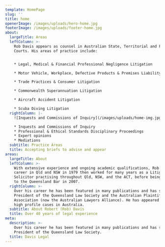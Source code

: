 ```yaml
---
template: HomePage
slug: ''
title: home
openerImage: /images/uploads/hero-home.jpg
footerImage: /images/uploads/footer-home.jpg
about:
  largeTitle: Areas
  leftColumn: >-
    Rob Davis appears as counsel in Australian State, Territorial and Federal
    Courts. His areas of practice include:


    * Legal, Medical & Financial Professional Negligence Litigation

    * Motor Vehicle, Workplace, Defective Products & Premises Liability

    * Trade Practices & Consumer Litigation

    * Commonwealth Superannuation Litigation

    * Aircraft Accident Litigation

    * Scuba Diving Litigation
  rightColumn: |-
    ![Inquests and Commissions of Inquiry](/images/uploads/home-img.jpg)

    * Inquests and Commissions of Inquiry
    * Professional & Ethical Standards Disciplinary Proceedings
    * Expert opinions
    * Mediations
  subtitle: Practice Areas
  title: Accepting briefs to advise and appear
areas:
  largeTitle: About
  leftColumn: >-
    With extensive experience and ongoing academic qualifications, Rob began his
    career in Qld and NSW in 1979 then worked for many years as a Litigation
    Solicitor practising throughout Qld, NSW, and the ACT, before being called
    to the Queensland Bar in 2007.
  rightColumn: >-
    Over his career he has been featured in many publications and has served as
    President of the Queensland Law Society and the Australian Plaintiff Lawyers
    Association (now the Australian Lawyers Alliance). He has appeared in many
    high profile cases in Australia.
  subtitle: About Robert (Rob) Davis
  title: Over 40 years of legal experience
meta:
  description: >-
    Over his career he has been featured in many publications and has served as
    President of the Queensland Law Society.
  title: Davis Legal
---
```


